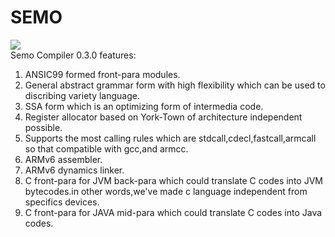 # SEMO
![](http://www.tok.cc/postpics/scar.jpg)  
Semo Compiler 0.3.0 features:

1. ANSIC99 formed front-para modules.
2. General abstract grammar form with high flexibility which can be used to discribing variety language.
3. SSA form which is an optimizing form of intermedia code.
4. Register allocator based on York-Town of architecture independent possible.
5. Supports the most calling rules which are stdcall,cdecl,fastcall,armcall so that compatible with gcc,and armcc.
6. ARMv6 assembler.
7. ARMv6 dynamics linker.
8. C front-para for JVM back-para which could translate C codes into JVM bytecodes.in other words,we've made c language independent from specifics devices.
9. C front-para for JAVA mid-para which could translate C codes into Java codes.
